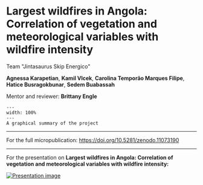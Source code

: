 # Largest wildfires in Angola: Correlation of vegetation and meteorological variables with wildfire intensity

Team "Jintasaurus Skip Energico"

**Agnessa Karapetian**, **Kamil Vlcek**, **Carolina Temporão Marques Filipe**, **Hatice Busragokbunar**, **Sedem Buabassah**

Mentor and reviewer: **Brittany Engle**

```{figure} project14_summary.png
---
width: 100%
---
A graphical summary of the project
```
---
For the full micropublication:
https://doi.org/10.5281/zenodo.11073190
___
For the presentation on **Largest wildfires in Angola: Correlation of vegetation and meteorological variables with wildfire intensity:**

[![Presentation image](https://img.youtube.com/vi/KJkgIhMwrvc/0.jpg)](https://www.youtube.com/watch?v=KJkgIhMwrvc)
